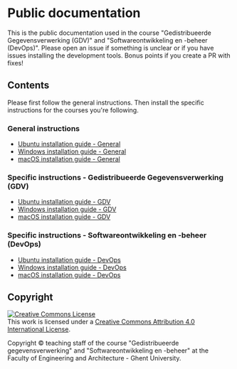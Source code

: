 # Public documentation

This is the public documentation used in the course "Gedistribueerde Gegevensverwerking (GDV)" and "Softwareontwikkeling en -beheer (DevOps)". Please open an issue if something is unclear or if you have issues installing the development tools. Bonus points if you create a PR with fixes!

## Contents

Please first follow the general instructions. Then install the specific instructions for the courses you're following.

### General instructions

* [Ubuntu installation guide - General](./setup-ubuntu.md)
* [Windows installation guide - General](./setup-windows.md)
* [macOS installation guide - General](./setup-mac.md)

### Specific instructions - Gedistribueerde Gegevensverwerking (GDV)

* [Ubuntu installation guide - GDV](./gdv-setup-mac.md)
* [Windows installation guide - GDV](./gdv-setup-windows.md)
* [macOS installation guide - GDV](./gdv-setup-mac.md)

### Specific instructions - Softwareontwikkeling en -beheer (DevOps)

* [Ubuntu installation guide - DevOps](./devops-setup-ubuntu.md)
* [Windows installation guide - DevOps](./devops-setup-windows.md)
* [macOS installation guide - DevOps](./devops-setup-mac.md)

## Copyright

<a rel="license" href="http://creativecommons.org/licenses/by/4.0/"><img alt="Creative Commons License" style="border-width:0" src="https://i.creativecommons.org/l/by/4.0/88x31.png" /></a><br />This work is licensed under a <a rel="license" href="http://creativecommons.org/licenses/by/4.0/">Creative Commons Attribution 4.0 International License</a>.

Copyright © teaching staff of the course "Gedistribueerde gegevensverwerking" and "Softwareontwikkeling en -beheer" at the Faculty of Engineering and Architecture - Ghent University.

